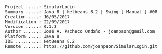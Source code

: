 <pre>

Project .....: SimularLogin
Summary .....: Java 8 | Netbeans 8.2 | Swing [ Manual ] #08
Creation ....: 16/05/2017
Modification : 22/09/2017
Version .....: 0.1.3
Author ......: José A. Pacheco Ondoño - joanpaon@gmail.com
Platform ....: Java 8
IDE .........: NetBeans 8.2
Remote ......: https://github.com/joanpaon/SimularLogin.git

</pre>

